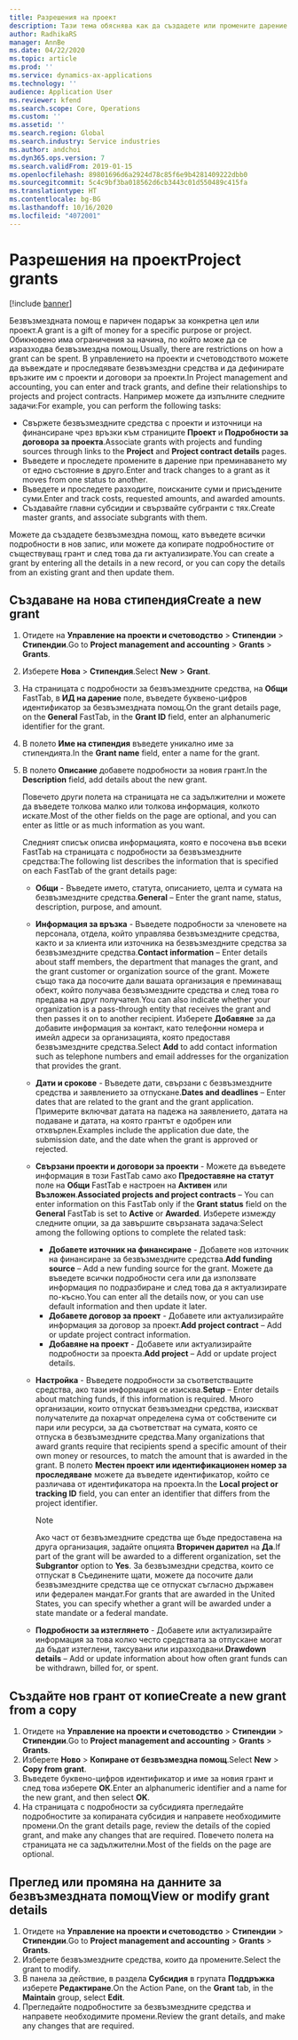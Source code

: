 ```yaml
---
title: Разрешения на проект
description: Тази тема обяснява как да създадете или промените дарение.
author: RadhikaRS
manager: AnnBe
ms.date: 04/22/2020
ms.topic: article
ms.prod: ''
ms.service: dynamics-ax-applications
ms.technology: ''
audience: Application User
ms.reviewer: kfend
ms.search.scope: Core, Operations
ms.custom: ''
ms.assetid: ''
ms.search.region: Global
ms.search.industry: Service industries
ms.author: andchoi
ms.dyn365.ops.version: 7
ms.search.validFrom: 2019-01-15
ms.openlocfilehash: 89801696d6a2924d78c85f6e9b4281409222dbb0
ms.sourcegitcommit: 5c4c9bf3ba018562d6cb3443c01d550489c415fa
ms.translationtype: HT
ms.contentlocale: bg-BG
ms.lasthandoff: 10/16/2020
ms.locfileid: "4072001"
---
```

# <a name="project-grants"></a><span data-ttu-id="7d58a-103">Разрешения на проект</span><span class="sxs-lookup"><span data-stu-id="7d58a-103">Project grants</span></span>

[!include [banner](../includes/banner.md)]

<span data-ttu-id="7d58a-104">Безвъзмездната помощ е паричен подарък за конкретна цел или проект.</span><span class="sxs-lookup"><span data-stu-id="7d58a-104">A grant is a gift of money for a specific purpose or project.</span></span> <span data-ttu-id="7d58a-105">Обикновено има ограничения за начина, по който може да се изразходва безвъзмездна помощ.</span><span class="sxs-lookup"><span data-stu-id="7d58a-105">Usually, there are restrictions on how a grant can be spent.</span></span> <span data-ttu-id="7d58a-106">В управлението на проекти и счетоводството можете да въвеждате и проследявате безвъзмездни средства и да дефинирате връзките им с проекти и договори за проекти.</span><span class="sxs-lookup"><span data-stu-id="7d58a-106">In Project management and accounting, you can enter and track grants, and define their relationships to projects and project contracts.</span></span> <span data-ttu-id="7d58a-107">Например можете да изпълните следните задачи:</span><span class="sxs-lookup"><span data-stu-id="7d58a-107">For example, you can perform the following tasks:</span></span>

- <span data-ttu-id="7d58a-108">Свържете безвъзмездните средства с проекти и източници на финансиране чрез връзки към страниците **Проект** и **Подробности за договора за проекта**.</span><span class="sxs-lookup"><span data-stu-id="7d58a-108">Associate grants with projects and funding sources through links to the **Project** and **Project contract details** pages.</span></span>
- <span data-ttu-id="7d58a-109">Въведете и проследете промените в дарение при преминаването му от едно състояние в друго.</span><span class="sxs-lookup"><span data-stu-id="7d58a-109">Enter and track changes to a grant as it moves from one status to another.</span></span>
- <span data-ttu-id="7d58a-110">Въведете и проследете разходите, поисканите суми и присъдените суми.</span><span class="sxs-lookup"><span data-stu-id="7d58a-110">Enter and track costs, requested amounts, and awarded amounts.</span></span>
- <span data-ttu-id="7d58a-111">Създавайте главни субсидии и свързвайте субгранти с тях.</span><span class="sxs-lookup"><span data-stu-id="7d58a-111">Create master grants, and associate subgrants with them.</span></span>

<span data-ttu-id="7d58a-112">Можете да създадете безвъзмездна помощ, като въведете всички подробности в нов запис, или можете да копирате подробностите от съществуващ грант и след това да ги актуализирате.</span><span class="sxs-lookup"><span data-stu-id="7d58a-112">You can create a grant by entering all the details in a new record, or you can copy the details from an existing grant and then update them.</span></span>

## <a name="create-a-new-grant"></a><span data-ttu-id="7d58a-113">Създаване на нова стипендия</span><span class="sxs-lookup"><span data-stu-id="7d58a-113">Create a new grant</span></span>

1. <span data-ttu-id="7d58a-114">Отидете на **Управление на проекти и счетоводство** \> **Стипендии** \> **Стипендии**.</span><span class="sxs-lookup"><span data-stu-id="7d58a-114">Go to **Project management and accounting** \> **Grants** \> **Grants**.</span></span>
2. <span data-ttu-id="7d58a-115">Изберете **Нова** \> **Стипендия**.</span><span class="sxs-lookup"><span data-stu-id="7d58a-115">Select **New** \> **Grant**.</span></span>
3. <span data-ttu-id="7d58a-116">На страницата с подробности за безвъзмездните средства, на **Общи** FastTab, в **ИД на дарение** поле, въведете буквено-цифров идентификатор за безвъзмездната помощ.</span><span class="sxs-lookup"><span data-stu-id="7d58a-116">On the grant details page, on the **General** FastTab, in the **Grant ID** field, enter an alphanumeric identifier for the grant.</span></span>
4. <span data-ttu-id="7d58a-117">В полето **Име на стипендия** въведете уникално име за стипендията.</span><span class="sxs-lookup"><span data-stu-id="7d58a-117">In the **Grant name** field, enter a name for the grant.</span></span>
5. <span data-ttu-id="7d58a-118">В полето **Описание** добавете подробности за новия грант.</span><span class="sxs-lookup"><span data-stu-id="7d58a-118">In the **Description** field, add details about the new grant.</span></span>

    <span data-ttu-id="7d58a-119">Повечето други полета на страницата не са задължителни и можете да въведете толкова малко или толкова информация, колкото искате.</span><span class="sxs-lookup"><span data-stu-id="7d58a-119">Most of the other fields on the page are optional, and you can enter as little or as much information as you want.</span></span>

    <span data-ttu-id="7d58a-120">Следният списък описва информацията, която е посочена във всеки FastTab на страницата с подробности за безвъзмездните средства:</span><span class="sxs-lookup"><span data-stu-id="7d58a-120">The following list describes the information that is specified on each FastTab of the grant details page:</span></span>

    - <span data-ttu-id="7d58a-121">**Общи** - Въведете името, статута, описанието, целта и сумата на безвъзмездните средства.</span><span class="sxs-lookup"><span data-stu-id="7d58a-121">**General** – Enter the grant name, status, description, purpose, and amount.</span></span>
    - <span data-ttu-id="7d58a-122">**Информация за връзка** - Въведете подробности за членовете на персонала, отдела, който управлява безвъзмездните средства, както и за клиента или източника на безвъзмездните средства за безвъзмездните средства.</span><span class="sxs-lookup"><span data-stu-id="7d58a-122">**Contact information** – Enter details about staff members, the department that manages the grant, and the grant customer or organization source of the grant.</span></span> <span data-ttu-id="7d58a-123">Можете също така да посочите дали вашата организация е преминаващ обект, който получава безвъзмездните средства и след това го предава на друг получател.</span><span class="sxs-lookup"><span data-stu-id="7d58a-123">You can also indicate whether your organization is a pass-through entity that receives the grant and then passes it on to another recipient.</span></span> <span data-ttu-id="7d58a-124">Изберете **Добавяне** за да добавите информация за контакт, като телефонни номера и имейл адреси за организацията, която предоставя безвъзмездните средства.</span><span class="sxs-lookup"><span data-stu-id="7d58a-124">Select **Add** to add contact information such as telephone numbers and email addresses for the organization that provides the grant.</span></span>
    - <span data-ttu-id="7d58a-125">**Дати и срокове** - Въведете дати, свързани с безвъзмездните средства и заявлението за отпускане.</span><span class="sxs-lookup"><span data-stu-id="7d58a-125">**Dates and deadlines** – Enter dates that are related to the grant and the grant application.</span></span> <span data-ttu-id="7d58a-126">Примерите включват датата на падежа на заявлението, датата на подаване и датата, на която грантът е одобрен или отхвърлен.</span><span class="sxs-lookup"><span data-stu-id="7d58a-126">Examples include the application due date, the submission date, and the date when the grant is approved or rejected.</span></span>
    - <span data-ttu-id="7d58a-127">**Свързани проекти и договори за проекти** - Можете да въведете информация в този FastTab само ако **Предоставяне на статут** поле на **Общи** FastTab е настроен на **Активен** или **Възложен**.</span><span class="sxs-lookup"><span data-stu-id="7d58a-127">**Associated projects and project contracts** – You can enter information on this FastTab only if the **Grant status** field on the **General** FastTab is set to **Active** or **Awarded**.</span></span> <span data-ttu-id="7d58a-128">Изберете измежду следните опции, за да завършите свързаната задача:</span><span class="sxs-lookup"><span data-stu-id="7d58a-128">Select among the following options to complete the related task:</span></span>

        - <span data-ttu-id="7d58a-129">**Добавете източник на финансиране** - Добавете нов източник на финансиране за безвъзмездните средства.</span><span class="sxs-lookup"><span data-stu-id="7d58a-129">**Add funding source** – Add a new funding source for the grant.</span></span> <span data-ttu-id="7d58a-130">Можете да въведете всички подробности сега или да използвате информация по подразбиране и след това да я актуализирате по-късно.</span><span class="sxs-lookup"><span data-stu-id="7d58a-130">You can enter all the details now, or you can use default information and then update it later.</span></span>
        - <span data-ttu-id="7d58a-131">**Добавете договор за проект** - Добавете или актуализирайте информация за договор за проект.</span><span class="sxs-lookup"><span data-stu-id="7d58a-131">**Add project contract** – Add or update project contract information.</span></span>
        - <span data-ttu-id="7d58a-132">**Добавяне на проект** - Добавете или актуализирайте подробности за проекта.</span><span class="sxs-lookup"><span data-stu-id="7d58a-132">**Add project** – Add or update project details.</span></span>

    - <span data-ttu-id="7d58a-133">**Настройка** - Въведете подробности за съответстващите средства, ако тази информация се изисква.</span><span class="sxs-lookup"><span data-stu-id="7d58a-133">**Setup** – Enter details about matching funds, if this information is required.</span></span> <span data-ttu-id="7d58a-134">Много организации, които отпускат безвъзмездни средства, изискват получателите да похарчат определена сума от собствените си пари или ресурси, за да съответстват на сумата, която се отпуска в безвъзмездните средства.</span><span class="sxs-lookup"><span data-stu-id="7d58a-134">Many organizations that award grants require that recipients spend a specific amount of their own money or resources, to match the amount that is awarded in the grant.</span></span> <span data-ttu-id="7d58a-135">В полето **Местен проект или идентификационен номер за проследяване** можете да въведете идентификатор, който се различава от идентификатора на проекта.</span><span class="sxs-lookup"><span data-stu-id="7d58a-135">In the **Local project or tracking ID** field, you can enter an identifier that differs from the project identifier.</span></span>

        > [!NOTE]
        > <span data-ttu-id="7d58a-136">Ако част от безвъзмездните средства ще бъде предоставена на друга организация, задайте опцията **Вторичен дарител** на **Да**.</span><span class="sxs-lookup"><span data-stu-id="7d58a-136">If part of the grant will be awarded to a different organization, set the **Subgrantor** option to **Yes**.</span></span> <span data-ttu-id="7d58a-137">За безвъзмездни средства, които се отпускат в Съединените щати, можете да посочите дали безвъзмездните средства ще се отпускат съгласно държавен или федерален мандат.</span><span class="sxs-lookup"><span data-stu-id="7d58a-137">For grants that are awarded in the United States, you can specify whether a grant will be awarded under a state mandate or a federal mandate.</span></span>

    - <span data-ttu-id="7d58a-138">**Подробности за изтеглянето** - Добавете или актуализирайте информация за това колко често средствата за отпускане могат да бъдат изтеглени, таксувани или изразходвани.</span><span class="sxs-lookup"><span data-stu-id="7d58a-138">**Drawdown details** – Add or update information about how often grant funds can be withdrawn, billed for, or spent.</span></span>

## <a name="create-a-new-grant-from-a-copy"></a><span data-ttu-id="7d58a-139">Създайте нов грант от копие</span><span class="sxs-lookup"><span data-stu-id="7d58a-139">Create a new grant from a copy</span></span>

1. <span data-ttu-id="7d58a-140">Отидете на **Управление на проекти и счетоводство** \> **Стипендии** \> **Стипендии**.</span><span class="sxs-lookup"><span data-stu-id="7d58a-140">Go to **Project management and accounting** \> **Grants** \> **Grants**.</span></span>
2. <span data-ttu-id="7d58a-141">Изберете **Ново** \> **Копиране от безвъзмездна помощ**.</span><span class="sxs-lookup"><span data-stu-id="7d58a-141">Select **New** \> **Copy from grant**.</span></span>
3. <span data-ttu-id="7d58a-142">Въведете буквено-цифров идентификатор и име за новия грант и след това изберете **ОК**.</span><span class="sxs-lookup"><span data-stu-id="7d58a-142">Enter an alphanumeric identifier and a name for the new grant, and then select **OK**.</span></span>
4. <span data-ttu-id="7d58a-143">На страницата с подробности за субсидията прегледайте подробностите за копираната субсидия и направете необходимите промени.</span><span class="sxs-lookup"><span data-stu-id="7d58a-143">On the grant details page, review the details of the copied grant, and make any changes that are required.</span></span> <span data-ttu-id="7d58a-144">Повечето полета на страницата не са задължителни.</span><span class="sxs-lookup"><span data-stu-id="7d58a-144">Most of the fields on the page are optional.</span></span>

## <a name="view-or-modify-grant-details"></a><span data-ttu-id="7d58a-145">Преглед или промяна на данните за безвъзмездната помощ</span><span class="sxs-lookup"><span data-stu-id="7d58a-145">View or modify grant details</span></span>

1. <span data-ttu-id="7d58a-146">Отидете на **Управление на проекти и счетоводство** \> **Стипендии** \> **Стипендии**.</span><span class="sxs-lookup"><span data-stu-id="7d58a-146">Go to **Project management and accounting** \> **Grants** \> **Grants**.</span></span>
2. <span data-ttu-id="7d58a-147">Изберете безвъзмездните средства, които да промените.</span><span class="sxs-lookup"><span data-stu-id="7d58a-147">Select the grant to modify.</span></span>
3. <span data-ttu-id="7d58a-148">В панела за действие, в раздела **Субсидия** в групата **Поддръжка** изберете **Редактиране**.</span><span class="sxs-lookup"><span data-stu-id="7d58a-148">On the Action Pane, on the **Grant** tab, in the **Maintain** group, select **Edit**.</span></span>
4. <span data-ttu-id="7d58a-149">Прегледайте подробностите за безвъзмездните средства и направете необходимите промени.</span><span class="sxs-lookup"><span data-stu-id="7d58a-149">Review the grant details, and make any changes that are required.</span></span>
